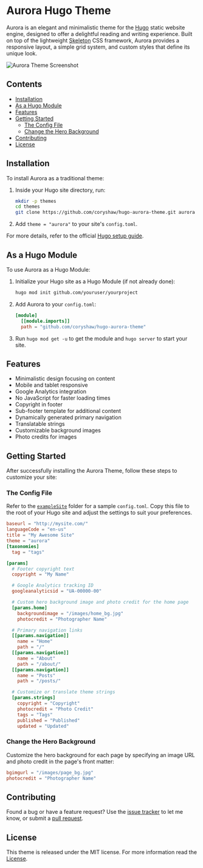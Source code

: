 # Aurora Hugo Theme

Aurora is an elegant and minimalistic theme for the [Hugo](http://gohugo.io) static website engine, designed to offer a delightful reading and writing experience. Built on top of the lightweight [Skeleton](http://getskeleton.com/) CSS framework, Aurora provides a responsive layout, a simple grid system, and custom styles that define its unique look.

![Aurora Theme Screenshot](https://raw.github.com/coryshaw/hugo-aurora-theme/master/images/screenshot.png)

## Contents

- [Installation](#installation)
- [As a Hugo Module](#as-a-hugo-module)
- [Features](#features)
- [Getting Started](#getting-started)
  - [The Config File](#the-config-file)
  - [Change the Hero Background](#change-the-hero-background)
- [Contributing](#contributing)
- [License](#license)

## Installation

To install Aurora as a traditional theme:

1. Inside your Hugo site directory, run:

   ```bash
   mkdir -p themes
   cd themes
   git clone https://github.com/coryshaw/hugo-aurora-theme.git aurora
   ```

2. Add `theme = "aurora"` to your site's `config.toml`.

For more details, refer to the official [Hugo setup guide](https://gohugo.io/getting-started/installing/).

## As a Hugo Module

To use Aurora as a Hugo Module:

1. Initialize your Hugo site as a Hugo Module (if not already done):

   ```bash
   hugo mod init github.com/youruser/yourproject
   ```

2. Add Aurora to your `config.toml`:

   ```toml
   [module]
     [[module.imports]]
     path = "github.com/coryshaw/hugo-aurora-theme"
   ```

3. Run `hugo mod get -u` to get the module and `hugo server` to start your site.

## Features

- Minimalistic design focusing on content
- Mobile and tablet responsive
- Google Analytics integration
- No JavaScript for faster loading times
- Copyright in footer
- Sub-footer template for additional content
- Dynamically generated primary navigation
- Translatable strings
- Customizable background images
- Photo credits for images

## Getting Started

After successfully installing the Aurora Theme, follow these steps to customize your site:

### The Config File

Refer to the [`exampleSite`](https://github.com/coryshaw/hugo-aurora-theme/tree/master/exampleSite) folder for a sample `config.toml`. Copy this file to the root of your Hugo site and adjust the settings to suit your preferences.

```toml
baseurl = "http://mysite.com/"
languageCode = "en-us"
title = "My Awesome Site"
theme = "aurora"
[taxonomies]
  tag = "tags"

[params]
  # Footer copyright text
  copyright = "My Name"

  # Google Analytics tracking ID
  googleanalyticsid = "UA-00000-00"

  # Custom hero background image and photo credit for the home page
  [params.home]
    backgroundimage = "/images/home_bg.jpg"
    photocredit = "Photographer Name"

  # Primary navigation links
  [[params.navigation]]
    name = "Home"
    path = "/"
  [[params.navigation]]
    name = "About"
    path = "/about/"
  [[params.navigation]]
    name = "Posts"
    path = "/posts/"

  # Customize or translate theme strings
  [params.strings]
    copyright = "Copyright"
    photocredit = "Photo Credit"
    tags = "Tags"
    published = "Published"
    updated = "Updated"
```

### Change the Hero Background

Customize the hero background for each page by specifying an image URL and photo credit in the page's front matter:

```toml
bgimgurl = "/images/page_bg.jpg"
photocredit = "Photographer Name"
```

## Contributing

Found a bug or have a feature request? Use the [issue tracker](https://github.com/coryshaw/hugo-aurora-theme/issues) to let me know, or submit a [pull request](https://github.com/coryshaw/hugo-aurora-theme/pulls).

## License

This theme is released under the MIT license. For more information read the [License](https://github.com/coryshaw/hugo-aurora-theme/blob/master/LICENSE.md).
